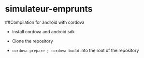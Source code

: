 # simulateur-emprunts


##Compilation for android with cordova

- Install cordova and android sdk

- Clone the repository

- `cordova prepare ; cordova build` into the root of the repository




